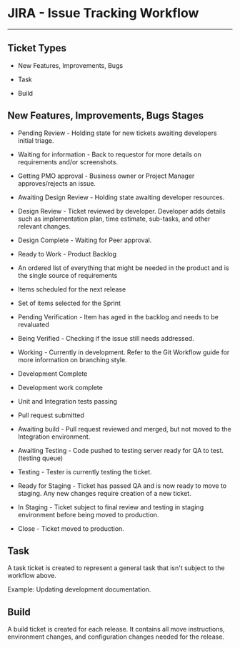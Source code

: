 # JIRA - Issue Tracking  Workflow
----

## Ticket Types

-  New Features, Improvements, Bugs

-  Task

-  Build

## New Features, Improvements, Bugs Stages

* Pending Review - Holding state for new tickets awaiting developers initial triage.

* Waiting for information - Back to requestor for more details on requirements and/or screenshots.

* Getting PMO approval - Business owner or Project Manager approves/rejects an issue.

* Awaiting Design Review - Holding state awaiting developer resources.

* Design Review - Ticket reviewed by developer. Developer adds details such as implementation plan, time estimate, sub-tasks, and other relevant changes.

* Design Complete - Waiting for Peer approval.

* Ready to Work - Product Backlog
 * An ordered list of everything that might be needed in the product and is the single source of requirements
 * Items scheduled for the next release
 * Set of items selected for the Sprint


* Pending Verification - Item has aged in the backlog and needs to be revaluated

* Being Verified - Checking if the issue still needs addressed.

* Working - Currently in development. Refer to the Git Workflow guide for more information on branching style.

* Development Complete
 * Development work complete
 * Unit and Integration tests passing
 * Pull request submitted


* Awaiting build - Pull request reviewed and merged, but not moved to the Integration environment.

* Awaiting Testing - Code pushed to testing server ready for QA to test. (testing queue)

* Testing - Tester is currently testing the ticket.

* Ready for Staging - Ticket has passed QA and is now ready to move to staging.  Any new changes require creation of a new ticket.

* In Staging - Ticket subject to final review and testing in staging environment before being moved to production.

* Close - Ticket moved to production.


## Task

A task ticket is created to represent a general task that isn't subject to the workflow above.

Example: Updating development documentation.

## Build
A build ticket is created for each release.  It contains all move instructions, environment changes, and configuration changes needed for the release.
